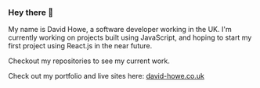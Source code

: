 ### Hey there 👋

My name is David Howe, a software developer working in the UK. I'm currently working on projects built using JavaScript, and hoping to start my first project using React.js in the near future.

Checkout my repositories to see my current work.

Check out my portfolio and live sites here: <a href="http://david-howe.co.uk" target="_blank">david-howe.co.uk</a>



<!--
**davidhowe1/davidhowe1** is a ✨ _special_ ✨ repository because its `README.md` (this file) appears on your GitHub profile.

Here are some ideas to get you started:

- 🔭 I’m currently working on ...
- 🌱 I’m currently learning ...
- 👯 I’m looking to collaborate on ...
- 🤔 I’m looking for help with ...
- 💬 Ask me about ...
- 📫 How to reach me: ...
- 😄 Pronouns: ...
- ⚡ Fun fact: ...
-->
